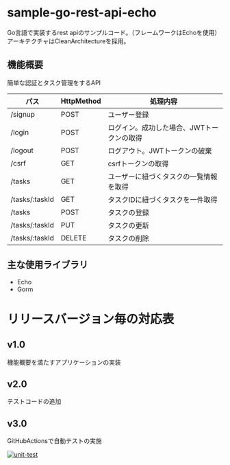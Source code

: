 # sample-go-rest-api-echo

Go言語で実装するrest apiのサンプルコード。（フレームワークはEchoを使用）
アーキテクチャはCleanArchitectureを採用。

## 機能概要
簡単な認証とタスク管理をするAPI

| パス | HttpMethod | 処理内容 |
| ---- | ---- | ---- |
| /signup | POST | ユーザー登録 |
| /login | POST | ログイン。成功した場合、JWTトークンの取得 |
| /logout | POST | ログアウト。JWTトークンの破棄 |
| /csrf | GET | csrfトークンの取得 |
| /tasks | GET | ユーザーに紐づくタスクの一覧情報を取得 |
| /tasks/:taskId | GET | タスクIDに紐づくタスクを一件取得 |
| /tasks | POST | タスクの登録 |
| /tasks/:taskId | PUT | タスクの更新 |
| /tasks/:taskId | DELETE | タスクの削除 |

## 主な使用ライブラリ

- Echo
- Gorm

# リリースバージョン毎の対応表

## v1.0

機能概要を満たすアプリケーションの実装

## v2.0

テストコードの追加

## v3.0

GitHubActionsで自動テストの実施

[![unit-test](https://github.com/Yuji-Momotani/sample-go-rest-api-echo/actions/workflows/unit-test.yaml/badge.svg)](https://github.com/Yuji-Momotani/sample-go-rest-api-echo/actions/workflows/unit-test.yaml)
